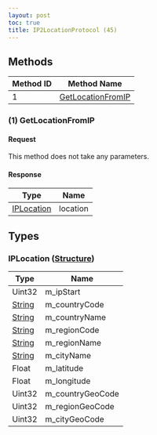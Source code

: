 ```yaml
---
layout: post
toc: true
title: IP2LocationProtocol (45)
---
```


## Methods

| Method ID | Method Name                               |
| --------- | ----------------------------------------- |
| 1         | [GetLocationFromIP](#1-getlocationfromip) |

### (1) GetLocationFromIP
#### Request
This method does not take any parameters.

#### Response

| Type                                | Name     |
| ----------------------------------- | -------- |
| [IPLocation](#iplocation-structure) | location |

## Types

### IPLocation ([Structure])
| Type     | Name             |
| -------- | ---------------- |
| Uint32   | m_ipStart        |
| [String] | m_countryCode    |
| [String] | m_countryName    |
| [String] | m_regionCode     |
| [String] | m_regionName     |
| [String] | m_cityName       |
| Float    | m_latitude       |
| Float    | m_longitude      |
| Uint32   | m_countryGeoCode |
| Uint32   | m_regionGeoCode  |
| Uint32   | m_cityGeoCode    |

[String]: /docs/nex/types#string
[Structure]: /docs/nex/types#structure
